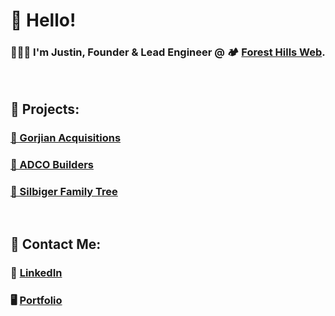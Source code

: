 # 👋  Hello!

### 👨🏻‍💻 I'm Justin, Founder & Lead Engineer @ 🏕️ [Forest Hills Web](https://foresthillsweb.com).

<br>

## 💼 Projects:

### [🏢 Gorjian Acquisitions ](https://gorjianacq.com)

### [🧰 ADCO Builders ](https://adcobuilders.com)

### [🌲 Silbiger Family Tree](https://silbiger.onrender.com)

<br>

## 📇 Contact Me:
### 💼 [LinkedIn](https://www.linkedin.com/in/justinzs/)

### 🖥️ [Portfolio](https://justinsilbiger.com)
